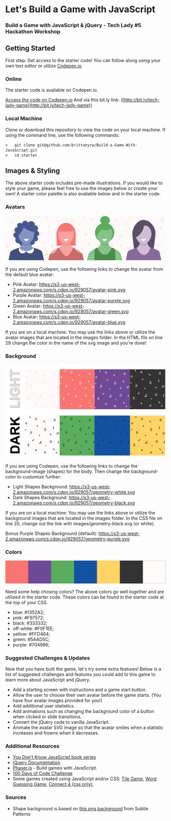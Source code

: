 # Let's Build a Game with JavaScript
### Build a Game with JavaScript & jQuery - Tech Lady #5 Hackathon Workshop

## Getting Started
First step: Get access to the starter code! You can follow along using your own text editor or utilize [Codepen.io](https://codepen.io/).

### Online
The starter code is avaliable on Codepen.io.

[Access the code on Codepen.io](https://codepen.io/trekkiegirl/pen/ae40b3481431195b44d75f6c49ab2631)
And via this bit.ly link: ([http://bit.ly/tech-lady-game](http://bit.ly/tech-lady-game))

### Local Machine
Clone or download this repository to view the code on your local machine.
If using the command line, use the following commands: 

```
>   git clone git@github.com:brittanyrw/Build-a-Game-With-JavaScript.git
>   cd starter
```

## Images & Styling

The above starter code includes pre-made illustrations. If you would like to style your game, please feel free to use the images below or create your own! A starter color palette is also avaliable below and in the starter code.

### Avatars

![Four female avatars](readme-files/avatars.png?raw=true "Four Female Avatars")

If you are using Codepen, use the following links to change the avatar from the default blue avatar:

* Pink Avatar: https://s3-us-west-2.amazonaws.com/s.cdpn.io/929057/avatar-pink.svg
* Purple Avatar: https://s3-us-west-2.amazonaws.com/s.cdpn.io/929057/avatar-purple.svg
* Green Avatar: https://s3-us-west-2.amazonaws.com/s.cdpn.io/929057/avatar-green.svg
* Blue Avatar: https://s3-us-west-2.amazonaws.com/s.cdpn.io/929057/avatar-blue.svg

If you are on a local machine: 
You may use the links above or utilize the avatar images that are located in the images folder. In the HTML file on line 29 change the color in the name of the svg image and you're done!

### Background

![Examples of background images](readme-files/backgrounds.png?raw=true "Background image examples")

If you are using Codepen, use the following links to change the background-image (shapes) for the body. Then change the background-color to customize further:

* Light Shapes Background: https://s3-us-west-2.amazonaws.com/s.cdpn.io/929057/geometry-white.svg
* Dark Shapes Background: https://s3-us-west-2.amazonaws.com/s.cdpn.io/929057/geometry-black.svg

If you are on a local machine: 
You may use the links above or utilize the background images that are located in the images folder. In the CSS file on line 20, change out the link with images/geometry-black.svg (or white).

Bonus Purple Shapes Background (default): https://s3-us-west-2.amazonaws.com/s.cdpn.io/929057/geometry-purple.svg 

### Colors

![Starter colors](readme-files/colors.png?raw=true "Starter colors")

Need some help chosing colors? The above colors go well together and are utilized in the starter code. These colors can be found in the starter code at the top of your CSS. 

* blue: #1352A2;
* pink: #F97572;
* black: #333332;
* off-white: #F0F1EE;
* yellow: #FFD464;
* green: #5AAD5C;
* purple: #704996;

### Suggested Challenges & Updates
Now that you have built the game, let's try some extra features! Below is a list of suggested challenges and features you could add to this game to learn more about JavaScript and jQuery.

* Add a starting screen with instructions and a game start button.
* Allow the user to choose their own avatar before the game starts. (You have four avatar images provided for you!)
* Add additional user statistics.
* Add animations such as changing the background color of a button when clicked or slide transitions.
* Convert the jQuery code to vanilla JavaScript.
* Animate the avatar SVG image so that the avatar smiles when a statistic increases and frowns when it decreases. 

### Additional Resources

* [You Don't Know JavaScript book series](https://github.com/getify/You-Dont-Know-JS)
* [jQuery Documentation](http://jquery.com/)
* [Phaser.js](https://phaser.io/tutorials/making-your-first-phaser-game) - Build games with JavaScript.
* [100 Days of Code Challenge](http://www.100daysofcode.com/)
* Some games created using JavaScript and/or CSS: [Tile Game](https://codepen.io/dazulu/pen/tcwDo?q=games&limit=all&type=type-pens), [Word Guessing Game](https://codepen.io/natewiley/pen/xawFn?depth=everything&limit=all&order=popularity&page=2&q=game&show_forks=false), [Connect 4 (css only)](https://codepen.io/finnhvman/pen/xXpzVN), 

### Sources
* Shape background is based on [this png background](https://www.toptal.com/designers/subtlepatterns/?s=geometry) from Subtle Patterns
